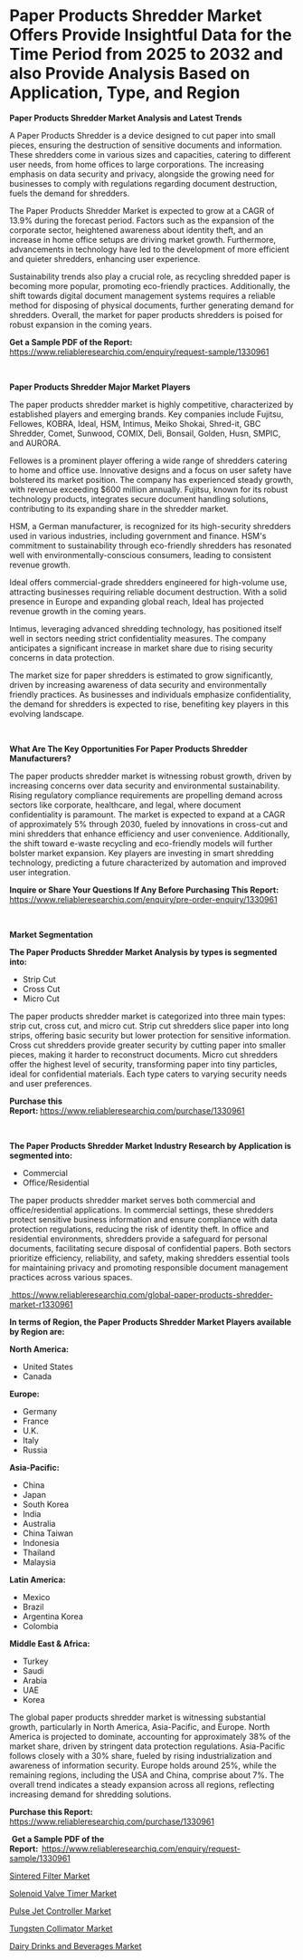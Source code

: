 <p><h1>Paper Products Shredder Market Offers Provide Insightful Data for the Time Period from 2025 to 2032 and also Provide Analysis Based on Application, Type, and Region</h1></p><p><strong>Paper Products Shredder Market Analysis and Latest Trends</strong></p>
<p><p>A Paper Products Shredder is a device designed to cut paper into small pieces, ensuring the destruction of sensitive documents and information. These shredders come in various sizes and capacities, catering to different user needs, from home offices to large corporations. The increasing emphasis on data security and privacy, alongside the growing need for businesses to comply with regulations regarding document destruction, fuels the demand for shredders.</p><p>The Paper Products Shredder Market is expected to grow at a CAGR of 13.9% during the forecast period. Factors such as the expansion of the corporate sector, heightened awareness about identity theft, and an increase in home office setups are driving market growth. Furthermore, advancements in technology have led to the development of more efficient and quieter shredders, enhancing user experience. </p><p>Sustainability trends also play a crucial role, as recycling shredded paper is becoming more popular, promoting eco-friendly practices. Additionally, the shift towards digital document management systems requires a reliable method for disposing of physical documents, further generating demand for shredders. Overall, the market for paper products shredders is poised for robust expansion in the coming years.</p></p>
<p><strong>Get a Sample PDF of the Report:&nbsp;</strong> <a href="https://www.reliableresearchiq.com/enquiry/request-sample/1330961?utm_campaign=3519&utm_medium=2&utm_source=Github&utm_content=ia&utm_term=26032025&utm_id=paper-products-shredder">https://www.reliableresearchiq.com/enquiry/request-sample/1330961</a></p>
<p>&nbsp;</p>
<p><strong>Paper Products Shredder Major Market Players</strong></p>
<p><p>The paper products shredder market is highly competitive, characterized by established players and emerging brands. Key companies include Fujitsu, Fellowes, KOBRA, Ideal, HSM, Intimus, Meiko Shokai, Shred-it, GBC Shredder, Comet, Sunwood, COMIX, Deli, Bonsail, Golden, Husn, SMPIC, and AURORA. </p><p>Fellowes is a prominent player offering a wide range of shredders catering to home and office use. Innovative designs and a focus on user safety have bolstered its market position. The company has experienced steady growth, with revenue exceeding $600 million annually. Fujitsu, known for its robust technology products, integrates secure document handling solutions, contributing to its expanding share in the shredder market.</p><p>HSM, a German manufacturer, is recognized for its high-security shredders used in various industries, including government and finance. HSM's commitment to sustainability through eco-friendly shredders has resonated well with environmentally-conscious consumers, leading to consistent revenue growth.</p><p>Ideal offers commercial-grade shredders engineered for high-volume use, attracting businesses requiring reliable document destruction. With a solid presence in Europe and expanding global reach, Ideal has projected revenue growth in the coming years.</p><p>Intimus, leveraging advanced shredding technology, has positioned itself well in sectors needing strict confidentiality measures. The company anticipates a significant increase in market share due to rising security concerns in data protection.</p><p>The market size for paper shredders is estimated to grow significantly, driven by increasing awareness of data security and environmentally friendly practices. As businesses and individuals emphasize confidentiality, the demand for shredders is expected to rise, benefiting key players in this evolving landscape.</p></p>
<p>&nbsp;</p>
<p><strong>What Are The Key Opportunities For Paper Products Shredder Manufacturers?</strong></p>
<p><p>The paper products shredder market is witnessing robust growth, driven by increasing concerns over data security and environmental sustainability. Rising regulatory compliance requirements are propelling demand across sectors like corporate, healthcare, and legal, where document confidentiality is paramount. The market is expected to expand at a CAGR of approximately 5% through 2030, fueled by innovations in cross-cut and mini shredders that enhance efficiency and user convenience. Additionally, the shift toward e-waste recycling and eco-friendly models will further bolster market expansion. Key players are investing in smart shredding technology, predicting a future characterized by automation and improved user integration.</p></p>
<p><strong>Inquire or Share Your Questions If Any Before Purchasing This Report:</strong> <a href="https://www.reliableresearchiq.com/enquiry/pre-order-enquiry/1330961?utm_campaign=3519&utm_medium=2&utm_source=Github&utm_content=ia&utm_term=26032025&utm_id=paper-products-shredder">https://www.reliableresearchiq.com/enquiry/pre-order-enquiry/1330961</a></p>
<p>&nbsp;</p>
<p><strong>Market Segmentation</strong></p>
<p><strong>The Paper Products Shredder Market Analysis by types is segmented into:</strong></p>
<p><ul><li>Strip Cut</li><li>Cross Cut</li><li>Micro Cut</li></ul></p>
<p><p>The paper products shredder market is categorized into three main types: strip cut, cross cut, and micro cut. Strip cut shredders slice paper into long strips, offering basic security but lower protection for sensitive information. Cross cut shredders provide greater security by cutting paper into smaller pieces, making it harder to reconstruct documents. Micro cut shredders offer the highest level of security, transforming paper into tiny particles, ideal for confidential materials. Each type caters to varying security needs and user preferences.</p></p>
<p><strong>Purchase this Report:&nbsp;</strong><a href="https://www.reliableresearchiq.com/purchase/1330961?utm_campaign=3519&utm_medium=2&utm_source=Github&utm_content=ia&utm_term=26032025&utm_id=paper-products-shredder">https://www.reliableresearchiq.com/purchase/1330961</a></p>
<p>&nbsp;</p>
<p><strong>The Paper Products Shredder Market Industry Research by Application is segmented into:</strong></p>
<p><ul><li>Commercial</li><li>Office/Residential</li></ul></p>
<p><p>The paper products shredder market serves both commercial and office/residential applications. In commercial settings, these shredders protect sensitive business information and ensure compliance with data protection regulations, reducing the risk of identity theft. In office and residential environments, shredders provide a safeguard for personal documents, facilitating secure disposal of confidential papers. Both sectors prioritize efficiency, reliability, and safety, making shredders essential tools for maintaining privacy and promoting responsible document management practices across various spaces.</p></p>
<p><a href="https://www.reliableresearchiq.com/global-paper-products-shredder-market-r1330961?utm_campaign=3519&utm_medium=2&utm_source=Github&utm_content=ia&utm_term=26032025&utm_id=paper-products-shredder">&nbsp;https://www.reliableresearchiq.com/global-paper-products-shredder-market-r1330961</a></p>
<p><strong>In terms of Region, the Paper Products Shredder Market Players available by Region are:</strong></p>
<p>
    <p> <strong> North America: </strong>
        <ul>
            <li>United States</li>
            <li>Canada</li>
        </ul>
        </p> 
    <p> <strong> Europe: </strong>
        <ul>
            <li>Germany</li>
            <li>France</li>
            <li>U.K.</li>
            <li>Italy</li>
            <li>Russia</li>
        </ul>
        </p> 
    <p> <strong> Asia-Pacific: </strong>
        <ul>
            <li>China</li>
            <li>Japan</li>
            <li>South Korea</li>
            <li>India</li>
            <li>Australia</li>
            <li>China Taiwan</li>
            <li>Indonesia</li>
            <li>Thailand</li>
            <li>Malaysia</li>
        </ul>
        </p> 
    <p> <strong> Latin America: </strong>
        <ul>
            <li>Mexico</li>
            <li>Brazil</li>
            <li>Argentina Korea</li>
            <li>Colombia</li>
        </ul>
        </p> 
    <p> <strong> Middle East & Africa: </strong>
        <ul>
            <li>Turkey</li>
            <li>Saudi</li>
            <li>Arabia</li>
            <li>UAE</li>
            <li>Korea</li>
        </ul>
    </p>
    </p>
<p><p>The global paper products shredder market is witnessing substantial growth, particularly in North America, Asia-Pacific, and Europe. North America is projected to dominate, accounting for approximately 38% of the market share, driven by stringent data protection regulations. Asia-Pacific follows closely with a 30% share, fueled by rising industrialization and awareness of information security. Europe holds around 25%, while the remaining regions, including the USA and China, comprise about 7%. The overall trend indicates a steady expansion across all regions, reflecting increasing demand for shredding solutions.</p></p>
<p><strong>Purchase this Report: </strong><a href="https://www.reliableresearchiq.com/purchase/1330961?utm_campaign=3519&utm_medium=2&utm_source=Github&utm_content=ia&utm_term=26032025&utm_id=paper-products-shredder">https://www.reliableresearchiq.com/purchase/1330961</a></p>
<p>&nbsp;<strong>Get a Sample PDF of the Report:&nbsp;&nbsp;</strong><a href="https://www.reliableresearchiq.com/enquiry/request-sample/1330961?utm_campaign=3519&utm_medium=2&utm_source=Github&utm_content=ia&utm_term=26032025&utm_id=paper-products-shredder">https://www.reliableresearchiq.com/enquiry/request-sample/1330961</a></p>
<p><strong></strong></p>
<p><p><a href="https://www.linkedin.com/pulse/sintered-filter-market-analysis-report-2025-2032-cagr-75-essential-dv40f?utm_campaign=3519&utm_medium=2&utm_source=Github&utm_content=ia&utm_term=26032025&utm_id=paper-products-shredder">Sintered Filter Market</a></p><p><a href="https://www.linkedin.com/pulse/solenoid-valve-timer-market-report-projected-58-from-2025-a9ttf?utm_campaign=3519&utm_medium=2&utm_source=Github&utm_content=ia&utm_term=26032025&utm_id=paper-products-shredder">Solenoid Valve Timer Market</a></p><p><a href="https://www.linkedin.com/pulse/projecting-growth-pulse-jet-controller-market-insights-expected-hbehf?utm_campaign=3519&utm_medium=2&utm_source=Github&utm_content=ia&utm_term=26032025&utm_id=paper-products-shredder">Pulse Jet Controller Market</a></p><p><a href="https://www.linkedin.com/pulse/tungsten-collimator-market-analysis-latest-marketing-trends-future-8pq0f?utm_campaign=3519&utm_medium=2&utm_source=Github&utm_content=ia&utm_term=26032025&utm_id=paper-products-shredder">Tungsten Collimator Market</a></p><p><a href="https://github.com/popoialraih3/Market-Research-Report-List-1/blob/main/dairy-drinks-and-beverages-market.md?utm_campaign=3519&utm_medium=2&utm_source=Github&utm_content=ia&utm_term=26032025&utm_id=paper-products-shredder">Dairy Drinks and Beverages Market</a></p></p>